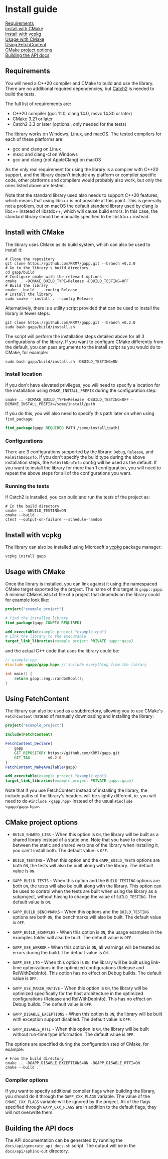 ﻿# Install guide

[Requirements](#requirements)    
[Install with CMake](#install-with-cmake)  
[Install with vcpkg](#install-with-vcpkg)  
[Usage with CMake](#usage-with-cmake)  
[Using FetchContent](#using-fetchcontent)  
[CMake project options](#cmake-project-options)  
[Building the API docs](#building-the-api-docs)

## Requirements

You will need a C++20 compiler and CMake to build and use the library.  
There are no additional required dependencies, but [Catch2](https://github.com/catchorg/Catch2)
is needed to build the tests.

The full list of requirements are:

- C++20 compiler (gcc 11.0, clang 14.0, msvc 14.30 or later)
- CMake 3.21 or later
- Catch2 3.3 or later (optional, only needed for the tests)

The library works on Windows, Linux, and macOS. The tested compilers for
each of these platforms are:

- gcc and clang on Linux
- msvc and clang-cl on Windows
- gcc and clang (not AppleClang) on macOS

As the only real requirement for using the library is a compiler with C++20 support,
and the library doesn't include any platform or compiler specific code, other platforms
and compilers would probably also work, but only the ones listed above are tested.

Note that the standard library used also needs to support C++20 features, which means
that using libc\+\+ is not possible at this point. This is generally not a problem,
but on macOS the default standard library used by clang is libc\+\+ instead of libstdc\+\+,
which will cause build errors. In this case, the standard library should be manually
specified to be libstdc\+\+ instead.


## Install with CMake

The library uses CMake as its build system, which can also be used to install it:

```shell
# Clone the repository
git clone https://github.com/KRM7/gapp.git --branch v0.2.0
# Go to the library's build directory
cd gapp/build
# Configure cmake with the relevant options
cmake .. -DCMAKE_BUILD_TYPE=Release -DBUILD_TESTING=OFF
# Build the library
cmake --build . --config Release
# Install the library
sudo cmake --install . --config Release
```

Alternatively, there is a utility script provided that can be used to
install the library in fewer steps:

```shell
git clone https://github.com/KRM7/gapp.git --branch v0.2.0
sudo bash gapp/build/install.sh
```

The script will perform the installation steps detailed above for all 3 configurations of the library.
If you want to configure CMake differently from the default, you can pass arguments to the
install script as you would do to CMake, for example:

```shell
sudo bash gapp/build/install.sh -DBUILD_TESTING=ON
```

### Install location

If you don't have elevated privileges, you will need to specify a location for the installation
using `CMAKE_INSTALL_PREFIX` during the configuration step:

```shell
cmake .. -DCMAKE_BUILD_TYPE=Release -DBUILD_TESTING=OFF -DCMAKE_INSTALL_PREFIX=/some/install/path
```

If you do this, you will also need to specify this path later on when using `find_package`:

```cmake
find_package(gapp REQUIRED PATH /some/install/path)
```

### Configurations

There are 3 configurations supported by the library: `Debug`, `Release`, and `RelWithDebInfo`.
If you don't specify the build type during the above installation steps, the `RelWithDebInfo` config
will be used as the default. If you want to install the library for more than 1 configuration,
you will need to repeat the above steps for all of the configurations you want.


### Running the tests

If Catch2 is installed, you can build and run the tests of the project as:

```shell
# In the build directory
cmake .. -DBUILD_TESTING=ON
cmake --build .
ctest --output-on-failure --schedule-random
```


## Install with vcpkg

The library can also be installed using Microsoft's
[vcpkg](https://github.com/microsoft/vcpkg/#getting-started) package manager:

```shell
vcpkg install gapp
```


## Usage with CMake

Once the library is installed, you can link against it using the namespaced CMake target
exported by the project. The name of this target is `gapp::gapp`.
A minimal CMakeLists.txt file of a project that depends on the library could for example
look like:

```cmake
project("example_project")

# Find the installed library
find_package(gapp CONFIG REQUIRED)

add_executable(example_project "example.cpp")
# Link the library to the executable
target_link_libraries(example_project PRIVATE gapp::gapp)
```

and the actual C++ code that uses the library could be:

```cpp
// example.cpp
#include <gapp/gapp.hpp> // include everything from the library

int main() {
    return gapp::rng::randomBool();
}
```


## Using FetchContent

The library can also be used as a subdirectory, allowing you to use CMake's `FetchContent`
instead of manually downloading and installing the library:

```cmake
project("example_project")

Include(FetchContent)

FetchContent_Declare(
    gapp
    GIT_REPOSITORY https://github.com/KRM7/gapp.git
    GIT_TAG        v0.2.0
)
FetchContent_MakeAvailable(gapp)

add_executable(example_project "example.cpp")
target_link_libraries(example_project PRIVATE gapp::gapp)
```

Note that if you use FetchContent instead of installing the library, the include paths of the library's
headers will be slightly different, ie. you will need to do `#include <gapp.hpp>` instead of the usual
`#include <gapp/gapp.hpp>`.

## CMake project options

- `BUILD_SHARED_LIBS` - When this option is `ON`, the library will be built as a shared library instead
    of a static one. Note that you have to choose between the static and shared versions of the library
    when installing it, you can't install both. The default value is `OFF`.

- `BUILD_TESTING` - When this option and the `GAPP_BUILD_TESTS` options are both `ON`, the tests will
    also be built along with the library. The default value is `ON`.

- `GAPP_BUILD_TESTS` - When this option and the `BUILD_TESTING` options are both `ON`, the tests will
    also be built along with the library. This option can be used to control when the tests are built
    when using the library as a subproject, without having to change the value of `BUILD_TESTING`.
    The default value is `ON`.

- `GAPP_BUILD_BENCHMARKS` - When this options and the `BUILD_TESTING` options are both `ON`, the
    benchmarks will also be built. The default value is `OFF`.

- `GAPP_BUILD_EXAMPLES` - When this option is `ON`, the usage examples in the examples folder will
    also be built. The default value is `OFF`.

- `GAPP_USE_WERROR` - When this option is `ON`, all warnings will be treated as errors during the
    build. The default value is `ON`.

- `GAPP_USE_LTO` - When this option is `ON`, the library will be built using link-time optimizations
    in the optimized configurations (Release and RelWithDebInfo). This option has no effect on Debug
    builds.
    The default value is `OFF`.

- `GAPP_USE_MARCH_NATIVE` - When this option is `ON`, the library will be optimized specifically for the
    host architecture in the optimized configurations (Release and RelWithDebInfo). This has no effect on
    Debug builds. The default value is `OFF`.

- `GAPP_DISABLE_EXCEPTIONS` - When this option is `ON`, the library will be built with exception
    support disabled. The default value is `OFF`.

- `GAPP_DISABLE_RTTI` - When this option is `ON`, the library will be built without run-time type information.
    The default value is `OFF`.


The options are specified during the configuration step of CMake, for example:

```shell
# From the build directory
cmake .. -DGAPP_DISABLE_EXCEPTIONS=ON -DGAPP_DISABLE_RTTI=ON
cmake --build .
```

### Compiler options

If you want to specify additional compiler flags when building the library, you should do it through
the `GAPP_CXX_FLAGS` variable. The value of the `CMAKE_CXX_FLAGS` variable will be ignored by the project.
All of the flags specified through `GAPP_CXX_FLAGS` are in addition to the default flags,
they will not overwrite them.


## Building the API docs

The API documentation can be generated by running the `docs/api/generate_api_docs.sh` script.
The output will be in the `docs/api/sphinx-out` directory.
